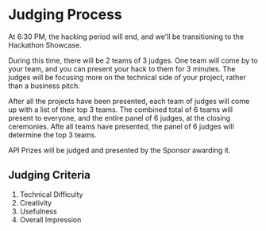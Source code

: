 # Judging Process

At 6:30 PM, the hacking period will end, and we'll be transitioning to the Hackathon Showcase. 

During this time, there will be 2 teams of 3 judges. One team will come by to your team, and you can present your hack to them for 3 minutes.
The judges will be focusing more on the technical side of your project, rather than a business pitch.

After all the projects have been presented, each team of judges will come up with a list of their top 3 teams. 
The combined total of 6 teams will present to everyone, and the entire panel of 6 judges, at the closing ceremonies. 
Afte all teams have presented, the panel of 6 judges will determine the top 3 teams.

API Prizes will be judged and presented by the Sponsor awarding it.

## Judging Criteria

1. Technical Difficulty
2. Creativity
3. Usefulness
4. Overall Impression 